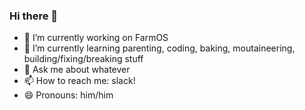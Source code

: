 ### Hi there 👋

- 🔭 I’m currently working on FarmOS
- 🌱 I’m currently learning parenting, coding, baking, moutaineering, building/fixing/breaking stuff
- 💬 Ask me about whatever
- 📫 How to reach me: slack!
- 😄 Pronouns: him/him

